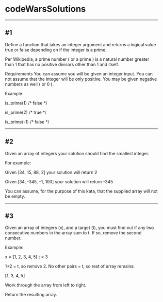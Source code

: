 # codeWarsSolutions
----------------------------------------
#1
----------------------------------------
Define a function that takes an integer argument and returns a logical value true or false depending on if the integer is a prime.

Per Wikipedia, a prime number ( or a prime ) is a natural number greater than 1 that has no positive divisors other than 1 and itself.

Requirements
You can assume you will be given an integer input.
You can not assume that the integer will be only positive. You may be given negative numbers as well ( or 0 ).

Example

is_prime(1)  /* false */

is_prime(2)  /* true  */

is_prime(-1) /* false */

----------------------------------------
#2
----------------------------------------
Given an array of integers your solution should find the smallest integer.

For example:

Given [34, 15, 88, 2] your solution will return 2

Given [34, -345, -1, 100] your solution will return -345

You can assume, for the purpose of this kata, that the supplied array will not be empty.

----------------------------------------

#3 
----------------------------------------
Given an array of integers (x), and a target (t), you must find out if any two consecutive numbers in the array sum to t. If so, remove the second number.

Example:

x = [1, 2, 3, 4, 5]
t = 3

1+2 = t, so remove 2. No other pairs = t, so rest of array remains:

[1, 3, 4, 5]

Work through the array from left to right.

Return the resulting array.

